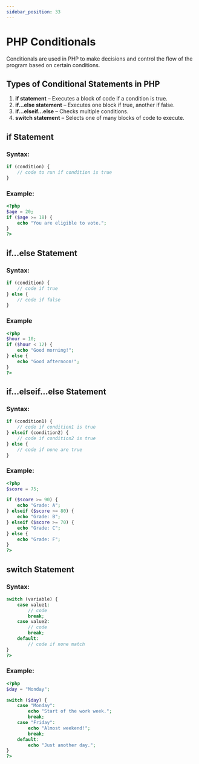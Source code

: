 ```yaml
---
sidebar_position: 33
---
```


# PHP Conditionals

Conditionals are used in PHP to make decisions and control the flow of the program based on certain conditions.

## Types of Conditional Statements in PHP

1. **if statement** – Executes a block of code if a condition is true.
2. **if...else statement** – Executes one block if true, another if false.
3. **if...elseif...else** – Checks multiple conditions.
4. **switch statement** – Selects one of many blocks of code to execute.

## if Statement
### Syntax:
```php
if (condition) {
    // code to run if condition is true
}
```
### Example:
```php
<?php
$age = 20;
if ($age >= 18) {
    echo "You are eligible to vote.";
}
?>
```

## if...else Statement
### Syntax:
```php
if (condition) {
    // code if true
} else {
    // code if false
}
```
### Example
```php
<?php
$hour = 10;
if ($hour < 12) {
    echo "Good morning!";
} else {
    echo "Good afternoon!";
}
?>
```

## if...elseif...else Statement
### Syntax:
```php
if (condition1) {
    // code if condition1 is true
} elseif (condition2) {
    // code if condition2 is true
} else {
    // code if none are true
}
```

### Example:
```php
<?php
$score = 75;

if ($score >= 90) {
    echo "Grade: A";
} elseif ($score >= 80) {
    echo "Grade: B";
} elseif ($score >= 70) {
    echo "Grade: C";
} else {
    echo "Grade: F";
}
?>
```

## switch Statement
### Syntax:
```php
switch (variable) {
    case value1:
        // code
        break;
    case value2:
        // code
        break;
    default:
        // code if none match
}
?>
```

### Example:
```php
<?php
$day = "Monday";

switch ($day) {
    case "Monday":
        echo "Start of the work week.";
        break;
    case "Friday":
        echo "Almost weekend!";
        break;
    default:
        echo "Just another day.";
}
?>
```

